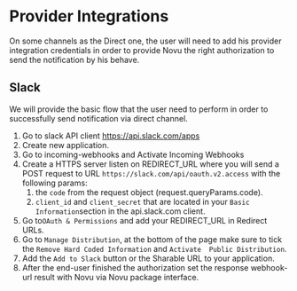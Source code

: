 # Provider Integrations

On some channels as the Direct one, the user will need to add his provider integration credentials in order to provide Novu the right authorization to send the notification by his behave.

## Slack
We will provide the basic flow that the user need to perform in order to successfully send notification via direct channel.
1. Go to slack API client https://api.slack.com/apps
2. Create new application.
3. Go to incoming-webhooks and Activate Incoming Webhooks
4. Create a HTTPS server listen on REDIRECT_URL 
where you will send a POST request to URL `https://slack.com/api/oauth.v2.access` with the following params:
   1. the `code` from the request object (request.queryParams.code).
   2. `client_id` and `client_secret` that are located in your `Basic Information`section in the api.slack.com client.
5. Go to`OAuth & Permissions` and add your REDIRECT_URL in Redirect URLs.
6. Go to `Manage Distribution`, at the bottom of the page make sure to tick the `Remove Hard Coded Information` and `Activate  Public Distribution`.
7. Add the `Add to Slack` button or the Sharable URL to your application.
8. After the end-user finished the authorization set the response webhook-url result with Novu via Novu package interface.

